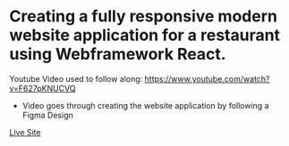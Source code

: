 # Creating a fully responsive modern website application for a restaurant using Webframework React.

Youtube Video used to follow along: https://www.youtube.com/watch?v=F627pKNUCVQ
- Video goes through creating the website application by following a Figma Design

[Live Site](https://jesus711.github.io/Modern-Restaurant-Application/)
